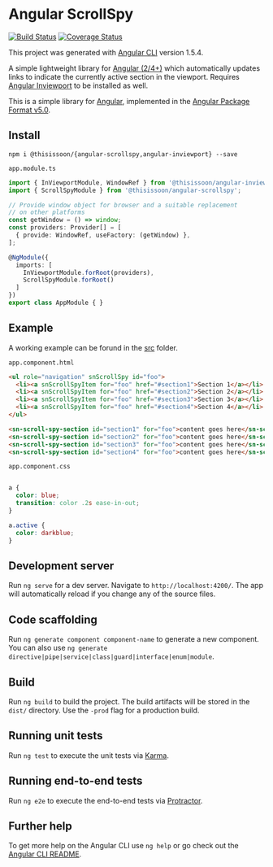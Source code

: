 # Angular ScrollSpy

[![Build Status][travis-badge]][travis-badge-url]
[![Coverage Status][coveralls-badge]][coveralls-badge-url]

This project was generated with [Angular CLI](https://github.com/angular/angular-cli) version 1.5.4.

A simple lightweight library for [Angular (2/4+)][angular] which automatically updates links to indicate the currently active section in the viewport. Requires [Angular Inviewport][angular-inviewport] to be installed as well.

This is a simple library for [Angular][angular], implemented in the [Angular Package Format v5.0](https://docs.google.com/document/d/1CZC2rcpxffTDfRDs6p1cfbmKNLA6x5O-NtkJglDaBVs/edit#heading=h.k0mh3o8u5hx).


## Install

`npm i @thisissoon/{angular-scrollspy,angular-inviewport} --save`

`app.module.ts`
```ts
import { InViewportModule, WindowRef } from '@thisissoon/angular-inviewport';
import { ScrollSpyModule } from '@thisissoon/angular-scrollspy';

// Provide window object for browser and a suitable replacement
// on other platforms
const getWindow = () => window;
const providers: Provider[] = [
  { provide: WindowRef, useFactory: (getWindow) },
];

@NgModule({
  imports: [
    InViewportModule.forRoot(providers),
    ScrollSpyModule.forRoot()
  ]
})
export class AppModule { }
```


## Example

A working example can be forund in the [src](https://github.com/thisissoon/angular-scrollspy/tree/master/src) folder.

`app.component.html`

```html
<ul role="navigation" snScrollSpy id="foo">
  <li><a snScrollSpyItem for="foo" href="#section1">Section 1</a></li>
  <li><a snScrollSpyItem for="foo" href="#section2">Section 2</a></li>
  <li><a snScrollSpyItem for="foo" href="#section3">Section 3</a></li>
  <li><a snScrollSpyItem for="foo" href="#section4">Section 4</a></li>
</ul>

<sn-scroll-spy-section id="section1" for="foo">content goes here</sn-scroll-spy-section>
<sn-scroll-spy-section id="section2" for="foo">content goes here</sn-scroll-spy-section>
<sn-scroll-spy-section id="section3" for="foo">content goes here</sn-scroll-spy-section>
<sn-scroll-spy-section id="section4" for="foo">content goes here</sn-scroll-spy-section>
```

`app.component.css`

```css

a {
  color: blue;
  transition: color .2s ease-in-out;
}

a.active {
  color: darkblue;
}
```


## Development server

Run `ng serve` for a dev server. Navigate to `http://localhost:4200/`. The app will automatically reload if you change any of the source files.

## Code scaffolding

Run `ng generate component component-name` to generate a new component. You can also use `ng generate directive|pipe|service|class|guard|interface|enum|module`.

## Build

Run `ng build` to build the project. The build artifacts will be stored in the `dist/` directory. Use the `-prod` flag for a production build.

## Running unit tests

Run `ng test` to execute the unit tests via [Karma](https://karma-runner.github.io).

## Running end-to-end tests

Run `ng e2e` to execute the end-to-end tests via [Protractor](http://www.protractortest.org/).

## Further help

To get more help on the Angular CLI use `ng help` or go check out the [Angular CLI README](https://github.com/angular/angular-cli/blob/master/README.md).



[travis-badge]: https://travis-ci.org/thisissoon/angular-scrollspy.svg?branch=master
[travis-badge-url]: https://travis-ci.org/thisissoon/angular-scrollspy
[coveralls-badge]: https://coveralls.io/repos/github/thisissoon/angular-scrollspy/badge.svg?branch=master
[coveralls-badge-url]: https://coveralls.io/github/thisissoon/angular-scrollspy?branch=master
[angular]: https://angular.io/
[angular-inviewport]: https://github.com/thisissoon/angular-inviewport/
